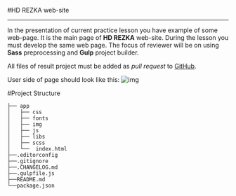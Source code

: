 #HD REZKA web-site

****

In the presentation of current practice lesson you have example of some web-page.
It is the main page of **HD REZKA** web-site. During the lesson you must develop the same web page.
The focus of reviewer will be on using **Sass** preprocessing and **Gulp** project builder.

All files of result project must be added as *pull request* to
[GitHub](https://github.com/Group282/pz-1-8).

User side of page should look like this:
![img](https://user-images.githubusercontent.com/10829855/139442237-dcf9a55b-21a8-42a1-bb74-0afcb11e2965.png)

#Project Structure
```
├── app
│   ├── css
│   ├── fonts
│   ├── img
│   ├── js
│   ├── libs
│   ├── scss
│   └──  index.html 
├──.editorconfig
├──.gitignore
├──.CHANGELOG.md
├──.gulpfile.js
├──README.md
└──package.json
 
```